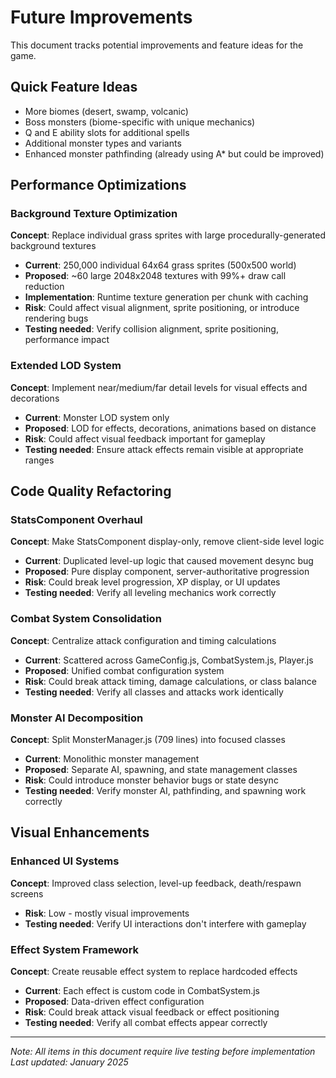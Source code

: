 # Future Improvements

This document tracks potential improvements and feature ideas for the game.

## **Quick Feature Ideas**
- More biomes (desert, swamp, volcanic)
- Boss monsters (biome-specific with unique mechanics)
- Q and E ability slots for additional spells
- Additional monster types and variants
- Enhanced monster pathfinding (already using A* but could be improved)

## **Performance Optimizations**

### Background Texture Optimization
**Concept**: Replace individual grass sprites with large procedurally-generated background textures
- **Current**: 250,000 individual 64x64 grass sprites (500x500 world)
- **Proposed**: ~60 large 2048x2048 textures with 99%+ draw call reduction
- **Implementation**: Runtime texture generation per chunk with caching
- **Risk**: Could affect visual alignment, sprite positioning, or introduce rendering bugs
- **Testing needed**: Verify collision alignment, sprite positioning, performance impact

### Extended LOD System
**Concept**: Implement near/medium/far detail levels for visual effects and decorations
- **Current**: Monster LOD system only
- **Proposed**: LOD for effects, decorations, animations based on distance
- **Risk**: Could affect visual feedback important for gameplay
- **Testing needed**: Ensure attack effects remain visible at appropriate ranges

## **Code Quality Refactoring**

### StatsComponent Overhaul
**Concept**: Make StatsComponent display-only, remove client-side level logic
- **Current**: Duplicated level-up logic that caused movement desync bug
- **Proposed**: Pure display component, server-authoritative progression
- **Risk**: Could break level progression, XP display, or UI updates
- **Testing needed**: Verify all leveling mechanics work correctly

### Combat System Consolidation
**Concept**: Centralize attack configuration and timing calculations
- **Current**: Scattered across GameConfig.js, CombatSystem.js, Player.js
- **Proposed**: Unified combat configuration system
- **Risk**: Could break attack timing, damage calculations, or class balance
- **Testing needed**: Verify all classes and attacks work identically

### Monster AI Decomposition
**Concept**: Split MonsterManager.js (709 lines) into focused classes
- **Current**: Monolithic monster management
- **Proposed**: Separate AI, spawning, and state management classes
- **Risk**: Could introduce monster behavior bugs or state desync
- **Testing needed**: Verify monster AI, pathfinding, and spawning work correctly

## **Visual Enhancements**

### Enhanced UI Systems
**Concept**: Improved class selection, level-up feedback, death/respawn screens
- **Risk**: Low - mostly visual improvements
- **Testing needed**: Verify UI interactions don't interfere with gameplay

### Effect System Framework
**Concept**: Create reusable effect system to replace hardcoded effects
- **Current**: Each effect is custom code in CombatSystem.js
- **Proposed**: Data-driven effect configuration
- **Risk**: Could break attack visual feedback or effect positioning
- **Testing needed**: Verify all combat effects appear correctly

---
*Note: All items in this document require live testing before implementation*
*Last updated: January 2025*